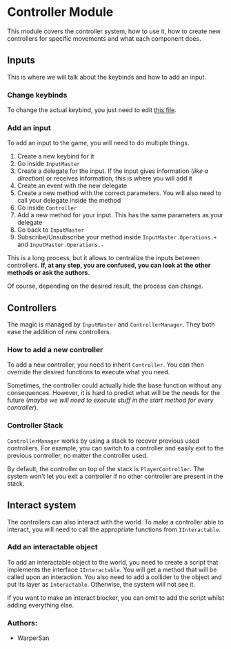 # Controller Module
This module covers the controller system, how to use it, how to create new controllers for specific movements and what each component does.

## Inputs
This is where we will talk about the keybinds and how to add an input.

### Change keybinds
To change the actual keybind, you just need to edit [this file](./Input%20Assets/PlayerInput.inputactions).

### Add an input
To add an input to the game, you will need to do multiple things. 

1. Create a new keybind for it
2. Go inside `InputMaster`
3. Create a delegate for the input. If the input gives information (*like a direction*) or receives information, this is where you will add it
4. Create an event with the new delegate
5. Create a new method with the correct parameters. You will also need to call your delegate inside the method
6. Go inside `Controller`
7. Add a new method for your input. This has the same parameters as your delegate
8. Go back to `InputMaster`
9. Subscribe/Unsubscribe your method inside `InputMaster.Operations.+` and `InputMaster.Operations.-`

This is a long process, but it allows to centralize the inputs between controllers. **If, at any step, you are confused, you can look at the other methods or ask the authors**.

Of course, depending on the desired result, the process can change.

## Controllers
The magic is managed by `InputMaster` and `ControllerManager`. They both ease the addition of new controllers.

### How to add a new controller
To add a new controller, you need to inherit `Controller`. You can then override the desired functions to execute what you need.

Sometimes, the controller could actually hide the base function without any consequences. However, it is hard to predict what will be the needs for the future (*maybe we will need to execute stuff in the start method for every controller*).

### Controller Stack
`ControllerManager` works by using a stack to recover previous used controllers. For example, you can switch to a controller and easily exit to the previous controller, no matter the controller used.

By default, the controller on top of the stack is `PlayerController`. The system won't let you exit a controller if no other controller are present in the stack.

## Interact system
The controllers can also interact with the world. To make a controller able to interact, you will need to call the appropriate functions from `IInteractable`.

### Add an interactable object
To add an interactable object to the world, you need to create a script that implements the interface `IInteractable`. You will get a method that will be called upon an interaction. You also need to add a collider to the object and put its layer as `Interactable`.
Otherwise, the system will not see it.

If you want to make an interact blocker, you can omit to add the script whilst adding everything else.

### Authors:
- WarperSan